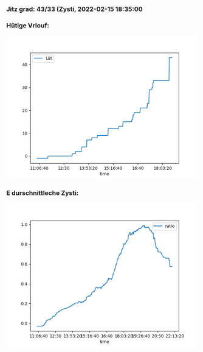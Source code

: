 ### Jitz grad: 43/33 (Zysti, 2022-02-15 18:35:00

### Hütige Vrlouf:
![Graph](Today.png)

### E durschnittleche Zysti:
![Graph](Zysti.png)